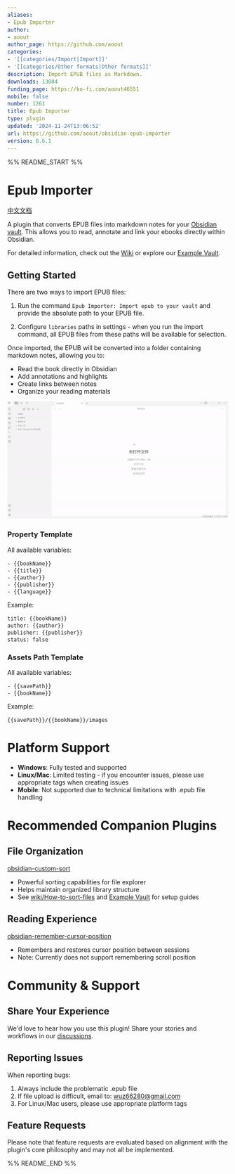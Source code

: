 ```yaml
---
aliases:
- Epub Importer
author:
- aoout
author_page: https://github.com/aoout
categories:
- '[[categories/Import|Import]]'
- '[[categories/Other formats|Other formats]]'
description: Import EPUB files as Markdown.
downloads: 13084
funding_page: https://ko-fi.com/aoout46551
mobile: false
number: 1261
title: Epub Importer
type: plugin
updated: '2024-11-24T13:06:52'
url: https://github.com/aoout/obsidian-epub-importer
version: 0.6.1
---
```


%% README_START %%

# Epub Importer

[中文文档](README.zh-CN.md)

A plugin that converts EPUB files into markdown notes for your [Obsidian vault](https://obsidian.md/). This allows you to read, annotate and link your ebooks directly within Obsidian.

For detailed information, check out the [Wiki](https://github.com/aoout/obsidian-epub-importer/wiki) or explore our [Example Vault](https://github.com/aoout/mdReader).

## Getting Started

There are two ways to import EPUB files:

1. Run the command `Epub Importer: Import epub to your vault` and provide the absolute path to your EPUB file.

2. Configure `libraries` paths in settings - when you run the import command, all EPUB files from these paths will be available for selection.

Once imported, the EPUB will be converted into a folder containing markdown notes, allowing you to:
- Read the book directly in Obsidian
- Add annotations and highlights
- Create links between notes
- Organize your reading materials

![Plugin Demo](https://raw.githubusercontent.com/aoout/obsidian-epub-importer/HEAD/assets/demo.gif)

### Property Template

All available variables:

```
- {{bookName}}
- {{title}}
- {{author}}
- {{publisher}}
- {{language}}
```

Example:

```
title: {{bookName}}
author: {{author}}
publisher: {{publisher}}
status: false
```

### Assets Path Template

All available variables:

```
- {{savePath}}
- {{bookName}}
```

Example:

```
{{savePath}}/{{bookName}}/images
```
# Platform Support

- **Windows**: Fully tested and supported
- **Linux/Mac**: Limited testing - if you encounter issues, please use appropriate tags when creating issues
- **Mobile**: Not supported due to technical limitations with .epub file handling

# Recommended Companion Plugins

## File Organization
[obsidian-custom-sort](https://github.com/SebastianMC/obsidian-custom-sort)
- Powerful sorting capabilities for file explorer
- Helps maintain organized library structure
- See [wiki/How-to-sort-files](https://github.com/aoout/obsidian-epub-importer/wiki/How-to-sort-files%3F) and [Example Vault](https://github.com/aoout/mdReader) for setup guides

## Reading Experience
[obsidian-remember-cursor-position](https://github.com/dy-sh/obsidian-remember-cursor-position)
- Remembers and restores cursor position between sessions
- Note: Currently does not support remembering scroll position

# Community & Support

## Share Your Experience
We'd love to hear how you use this plugin! Share your stories and workflows in our [discussions](https://github.com/aoout/obsidian-epub-importer/discussions).

## Reporting Issues
When reporting bugs:
1. Always include the problematic .epub file
2. If file upload is difficult, email to: wuz66280@gmail.com
3. For Linux/Mac users, please use appropriate platform tags

## Feature Requests
Please note that feature requests are evaluated based on alignment with the plugin's core philosophy and may not all be implemented.


%% README_END %%